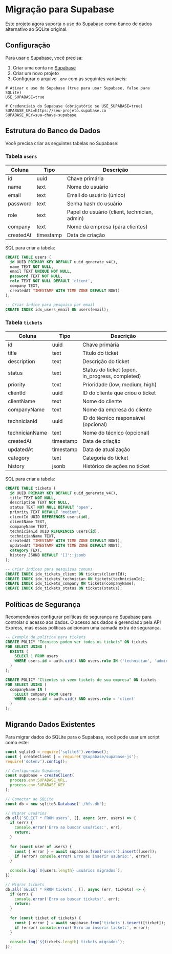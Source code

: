 # Migração para Supabase

Este projeto agora suporta o uso do Supabase como banco de dados alternativo ao SQLite original.

## Configuração

Para usar o Supabase, você precisa:

1. Criar uma conta no [Supabase](https://supabase.com/)
2. Criar um novo projeto
3. Configurar o arquivo `.env` com as seguintes variáveis:

```
# Ativar o uso do Supabase (true para usar Supabase, false para SQLite)
USE_SUPABASE=true

# Credenciais do Supabase (obrigatório se USE_SUPABASE=true)
SUPABASE_URL=https://seu-projeto.supabase.co
SUPABASE_KEY=sua-chave-supabase
```

## Estrutura do Banco de Dados

Você precisa criar as seguintes tabelas no Supabase:

### Tabela `users`

| Coluna | Tipo | Descrição |
|--------|------|-----------|
| id | uuid | Chave primária |
| name | text | Nome do usuário |
| email | text | Email do usuário (único) |
| password | text | Senha hash do usuário |
| role | text | Papel do usuário (client, technician, admin) |
| company | text | Nome da empresa (para clientes) |
| createdAt | timestamp | Data de criação |

SQL para criar a tabela:

```sql
CREATE TABLE users (
  id UUID PRIMARY KEY DEFAULT uuid_generate_v4(),
  name TEXT NOT NULL,
  email TEXT UNIQUE NOT NULL,
  password TEXT NOT NULL,
  role TEXT NOT NULL DEFAULT 'client',
  company TEXT,
  createdAt TIMESTAMP WITH TIME ZONE DEFAULT NOW()
);

-- Criar índice para pesquisa por email
CREATE INDEX idx_users_email ON users(email);
```

### Tabela `tickets`

| Coluna | Tipo | Descrição |
|--------|------|-----------|
| id | uuid | Chave primária |
| title | text | Título do ticket |
| description | text | Descrição do ticket |
| status | text | Status do ticket (open, in_progress, completed) |
| priority | text | Prioridade (low, medium, high) |
| clientId | uuid | ID do cliente que criou o ticket |
| clientName | text | Nome do cliente |
| companyName | text | Nome da empresa do cliente |
| technicianId | uuid | ID do técnico responsável (opcional) |
| technicianName | text | Nome do técnico (opcional) |
| createdAt | timestamp | Data de criação |
| updatedAt | timestamp | Data de atualização |
| category | text | Categoria do ticket |
| history | jsonb | Histórico de ações no ticket |

SQL para criar a tabela:

```sql
CREATE TABLE tickets (
  id UUID PRIMARY KEY DEFAULT uuid_generate_v4(),
  title TEXT NOT NULL,
  description TEXT NOT NULL,
  status TEXT NOT NULL DEFAULT 'open',
  priority TEXT DEFAULT 'medium',
  clientId UUID REFERENCES users(id),
  clientName TEXT,
  companyName TEXT,
  technicianId UUID REFERENCES users(id),
  technicianName TEXT,
  createdAt TIMESTAMP WITH TIME ZONE DEFAULT NOW(),
  updatedAt TIMESTAMP WITH TIME ZONE DEFAULT NOW(),
  category TEXT,
  history JSONB DEFAULT '[]'::jsonb
);

-- Criar índices para pesquisas comuns
CREATE INDEX idx_tickets_client ON tickets(clientId);
CREATE INDEX idx_tickets_technician ON tickets(technicianId);
CREATE INDEX idx_tickets_company ON tickets(companyName);
CREATE INDEX idx_tickets_status ON tickets(status);
```

## Políticas de Segurança

Recomendamos configurar políticas de segurança no Supabase para controlar o acesso aos dados. O acesso aos dados é gerenciado pela API Express, mas essas políticas adicionam uma camada extra de segurança.

```sql
-- Exemplo de política para tickets
CREATE POLICY "Técnicos podem ver todos os tickets" ON tickets
FOR SELECT USING (
  EXISTS (
    SELECT 1 FROM users
    WHERE users.id = auth.uid() AND users.role IN ('technician', 'admin')
  )
);

CREATE POLICY "Clientes só veem tickets de sua empresa" ON tickets
FOR SELECT USING (
  companyName IN (
    SELECT company FROM users
    WHERE users.id = auth.uid() AND users.role = 'client'
  )
);
```

## Migrando Dados Existentes

Para migrar dados do SQLite para o Supabase, você pode usar um script como este:

```javascript
const sqlite3 = require('sqlite3').verbose();
const { createClient } = require('@supabase/supabase-js');
require('dotenv').config();

// Configuração Supabase
const supabase = createClient(
  process.env.SUPABASE_URL,
  process.env.SUPABASE_KEY
);

// Conectar ao SQLite
const db = new sqlite3.Database('./hfs.db');

// Migrar usuários
db.all(`SELECT * FROM users`, [], async (err, users) => {
  if (err) {
    console.error('Erro ao buscar usuários:', err);
    return;
  }
  
  for (const user of users) {
    const { error } = await supabase.from('users').insert([user]);
    if (error) console.error('Erro ao inserir usuário:', error);
  }
  
  console.log(`${users.length} usuários migrados`);
});

// Migrar tickets
db.all(`SELECT * FROM tickets`, [], async (err, tickets) => {
  if (err) {
    console.error('Erro ao buscar tickets:', err);
    return;
  }
  
  for (const ticket of tickets) {
    const { error } = await supabase.from('tickets').insert([ticket]);
    if (error) console.error('Erro ao inserir ticket:', error);
  }
  
  console.log(`${tickets.length} tickets migrados`);
});
``` 